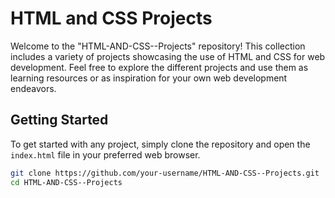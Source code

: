 # HTML and CSS Projects

Welcome to the "HTML-AND-CSS--Projects" repository! This collection includes a variety of projects showcasing the use of HTML and CSS for web development.
Feel free to explore the different projects and use them as learning resources or as inspiration for your own web development endeavors.

## Getting Started

To get started with any project, simply clone the repository and open the `index.html` file in your preferred web browser.

```bash
git clone https://github.com/your-username/HTML-AND-CSS--Projects.git
cd HTML-AND-CSS--Projects
